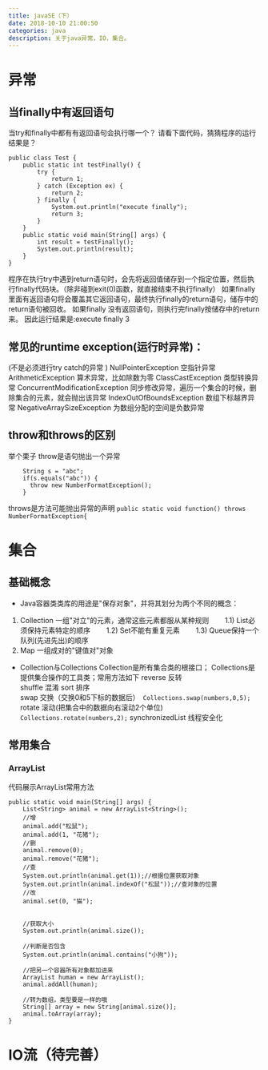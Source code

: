 ```yaml
---
title: javaSE（下）
date: 2018-10-10 21:00:50
categories: java
description: 关于java异常，IO，集合。
---
```

# 异常
## 当finally中有返回语句
当try和finally中都有有返回语句会执行哪一个？
请看下面代码，猜猜程序的运行结果是？
```
public class Test {
    public static int testFinally() {
        try {
            return 1;
        } catch (Exception ex) {
            return 2;
        } finally {
            System.out.println("execute finally");
            return 3;
        }
    }
    public static void main(String[] args) {
        int result = testFinally();
        System.out.println(result);
    }
}
```

程序在执行try中遇到return语句时，会先将返回值储存到一个指定位置，然后执行finally代码块。（除非碰到exit(0)函数，就直接结束不执行finally）
如果finally里面有返回语句将会覆盖其它返回语句，最终执行finally的return语句，储存中的return语句被回收。
如果finally 没有返回语句，则执行完finally按储存中的return来。
因此运行结果是:execute finally 3

## 常见的runtime exception(运行时异常)：
(不是必须进行try catch的异常 )
NullPointerException 空指针异常
ArithmeticException 算术异常，比如除数为零
ClassCastException 类型转换异常
ConcurrentModificationException 同步修改异常，遍历一个集合的时候，删除集合的元素，就会抛出该异常 
IndexOutOfBoundsException 数组下标越界异常
NegativeArraySizeException 为数组分配的空间是负数异常

## throw和throws的区别
举个栗子
throw是语句抛出一个异常  
```
    String s = "abc"; 
    if(s.equals("abc")) { 
      throw new NumberFormatException(); 
    }
```

throws是方法可能抛出异常的声明
`public static void function() throws NumberFormatException{ `


 
# 集合
## 基础概念
- Java容器类类库的用途是"保存对象"，并将其划分为两个不同的概念：
1) Collection
一组"对立"的元素，通常这些元素都服从某种规则
　　1.1) List必须保持元素特定的顺序
　　1.2) Set不能有重复元素
　　1.3) Queue保持一个队列(先进先出)的顺序
2) Map
一组成对的"键值对"对象


- Collection与Collections
Collection是所有集合类的根接口；
Collections是提供集合操作的工具类；常用方法如下
reverse	反转	
shuffle	混淆
sort	排序	
swap	交换（交换0和5下标的数据后）` Collections.swap(numbers,0,5);`
rotate	滚动(把集合中的数据向右滚动2个单位)	 `Collections.rotate(numbers,2);`
synchronizedList	线程安全化

## 常用集合
### ArrayList
代码展示ArrayList常用方法
```
public static void main(String[] args) {
    List<String> animal = new ArrayList<String>();
    //增
    animal.add("松鼠");
    animal.add(1, "花猪");
    //删
    animal.remove(0);
    animal.remove("花猪");
    //查
    System.out.println(animal.get(1));//根据位置获取对象
    System.out.println(animal.indexOf("松鼠"));//查对象的位置
    //改
    animal.set(0, "猫");
    
    
    //获取大小
    System.out.println(animal.size());
    
    //判断是否包含
    System.out.println(animal.contains("小狗"));
    
    //把另一个容器所有对象都加进来
    ArrayList human = new ArrayList();
    animal.addAll(human);
    
    //转为数组，类型要是一样的哦
    String[] array = new String[animal.size()];
    animal.toArray(array);
}
```

# IO流（待完善）
